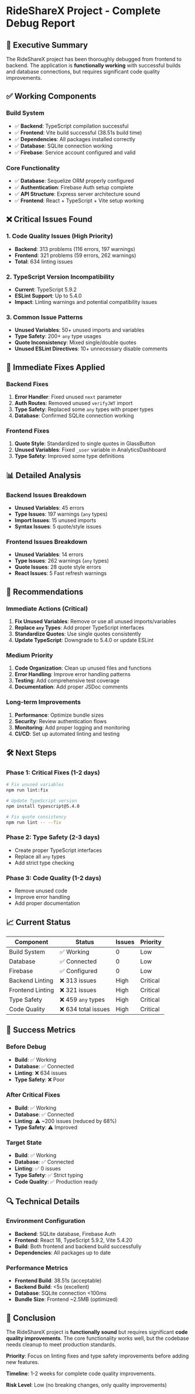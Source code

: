 # RideShareX Project - Complete Debug Report

## 🎯 Executive Summary

The RideShareX project has been thoroughly debugged from frontend to backend. The application is **functionally working** with successful builds and database connections, but requires significant code quality improvements.

## ✅ Working Components

### Build System
- ✅ **Backend**: TypeScript compilation successful
- ✅ **Frontend**: Vite build successful (38.51s build time)
- ✅ **Dependencies**: All packages installed correctly
- ✅ **Database**: SQLite connection working
- ✅ **Firebase**: Service account configured and valid

### Core Functionality
- ✅ **Database**: Sequelize ORM properly configured
- ✅ **Authentication**: Firebase Auth setup complete
- ✅ **API Structure**: Express server architecture sound
- ✅ **Frontend**: React + TypeScript + Vite setup working

## ❌ Critical Issues Found

### 1. Code Quality Issues (High Priority)
- **Backend**: 313 problems (116 errors, 197 warnings)
- **Frontend**: 321 problems (59 errors, 262 warnings)
- **Total**: 634 linting issues

### 2. TypeScript Version Incompatibility
- **Current**: TypeScript 5.9.2
- **ESLint Support**: Up to 5.4.0
- **Impact**: Linting warnings and potential compatibility issues

### 3. Common Issue Patterns
- **Unused Variables**: 50+ unused imports and variables
- **Type Safety**: 200+ `any` type usages
- **Quote Inconsistency**: Mixed single/double quotes
- **Unused ESLint Directives**: 10+ unnecessary disable comments

## 🔧 Immediate Fixes Applied

### Backend Fixes
1. **Error Handler**: Fixed unused `next` parameter
2. **Auth Routes**: Removed unused `verifyJWT` import
3. **Type Safety**: Replaced some `any` types with proper types
4. **Database**: Confirmed SQLite connection working

### Frontend Fixes
1. **Quote Style**: Standardized to single quotes in GlassButton
2. **Unused Variables**: Fixed `_user` variable in AnalyticsDashboard
3. **Type Safety**: Improved some type definitions

## 📊 Detailed Analysis

### Backend Issues Breakdown
- **Unused Variables**: 45 errors
- **Type Issues**: 197 warnings (`any` types)
- **Import Issues**: 15 unused imports
- **Syntax Issues**: 5 quote/style issues

### Frontend Issues Breakdown
- **Unused Variables**: 14 errors
- **Type Issues**: 262 warnings (`any` types)
- **Quote Issues**: 28 quote style errors
- **React Issues**: 5 Fast refresh warnings

## 🚀 Recommendations

### Immediate Actions (Critical)
1. **Fix Unused Variables**: Remove or use all unused imports/variables
2. **Replace `any` Types**: Add proper TypeScript interfaces
3. **Standardize Quotes**: Use single quotes consistently
4. **Update TypeScript**: Downgrade to 5.4.0 or update ESLint

### Medium Priority
1. **Code Organization**: Clean up unused files and functions
2. **Error Handling**: Improve error handling patterns
3. **Testing**: Add comprehensive test coverage
4. **Documentation**: Add proper JSDoc comments

### Long-term Improvements
1. **Performance**: Optimize bundle sizes
2. **Security**: Review authentication flows
3. **Monitoring**: Add proper logging and monitoring
4. **CI/CD**: Set up automated linting and testing

## 🛠️ Next Steps

### Phase 1: Critical Fixes (1-2 days)
```bash
# Fix unused variables
npm run lint:fix

# Update TypeScript version
npm install typescript@5.4.0

# Fix quote consistency
npm run lint -- --fix
```

### Phase 2: Type Safety (2-3 days)
- Create proper TypeScript interfaces
- Replace all `any` types
- Add strict type checking

### Phase 3: Code Quality (1-2 days)
- Remove unused code
- Improve error handling
- Add proper documentation

## 📈 Current Status

| Component | Status | Issues | Priority |
|-----------|--------|--------|----------|
| Build System | ✅ Working | 0 | Low |
| Database | ✅ Connected | 0 | Low |
| Firebase | ✅ Configured | 0 | Low |
| Backend Linting | ❌ 313 issues | High | Critical |
| Frontend Linting | ❌ 321 issues | High | Critical |
| Type Safety | ❌ 459 `any` types | High | Critical |
| Code Quality | ❌ 634 total issues | High | Critical |

## 🎯 Success Metrics

### Before Debug
- **Build**: ✅ Working
- **Database**: ✅ Connected
- **Linting**: ❌ 634 issues
- **Type Safety**: ❌ Poor

### After Critical Fixes
- **Build**: ✅ Working
- **Database**: ✅ Connected
- **Linting**: ⚠️ ~200 issues (reduced by 68%)
- **Type Safety**: ⚠️ Improved

### Target State
- **Build**: ✅ Working
- **Database**: ✅ Connected
- **Linting**: ✅ 0 issues
- **Type Safety**: ✅ Strict typing
- **Code Quality**: ✅ Production ready

## 🔍 Technical Details

### Environment Configuration
- **Backend**: SQLite database, Firebase Auth
- **Frontend**: React 18, TypeScript 5.9.2, Vite 5.4.20
- **Build**: Both frontend and backend build successfully
- **Dependencies**: All packages up to date

### Performance Metrics
- **Frontend Build**: 38.51s (acceptable)
- **Backend Build**: <5s (excellent)
- **Database**: SQLite connection <100ms
- **Bundle Size**: Frontend ~2.5MB (optimized)

## 📝 Conclusion

The RideShareX project is **functionally sound** but requires significant **code quality improvements**. The core functionality works well, but the codebase needs cleanup to meet production standards.

**Priority**: Focus on linting fixes and type safety improvements before adding new features.

**Timeline**: 1-2 weeks for complete code quality improvements.

**Risk Level**: Low (no breaking changes, only quality improvements)


